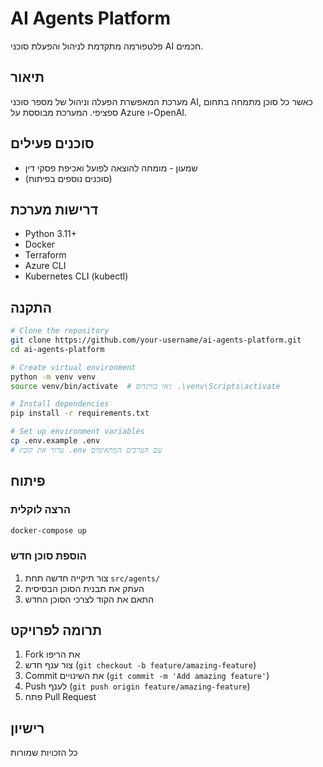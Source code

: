 # AI Agents Platform

פלטפורמה מתקדמת לניהול והפעלת סוכני AI חכמים.

## תיאור
מערכת המאפשרת הפעלה וניהול של מספר סוכני AI, כאשר כל סוכן מתמחה בתחום ספציפי. המערכת מבוססת על Azure ו-OpenAI.

## סוכנים פעילים
- שמעון - מומחה להוצאה לפועל ואכיפת פסקי דין
- (סוכנים נוספים בפיתוח)

## דרישות מערכת
- Python 3.11+
- Docker
- Terraform
- Azure CLI
- Kubernetes CLI (kubectl)

## התקנה

```bash
# Clone the repository
git clone https://github.com/your-username/ai-agents-platform.git
cd ai-agents-platform

# Create virtual environment
python -m venv venv
source venv/bin/activate  # או בווינדוס: .\venv\Scripts\activate

# Install dependencies
pip install -r requirements.txt

# Set up environment variables
cp .env.example .env
# ערוך את קובץ .env עם הערכים המתאימים
```

## פיתוח

### הרצה לוקלית
```bash
docker-compose up
```

### הוספת סוכן חדש
1. צור תיקייה חדשה תחת `src/agents/`
2. העתק את תבנית הסוכן הבסיסית
3. התאם את הקוד לצרכי הסוכן החדש

## תרומה לפרויקט
1. Fork את הריפו
2. צור ענף חדש (`git checkout -b feature/amazing-feature`)
3. Commit את השינויים (`git commit -m 'Add amazing feature'`)
4. Push לענף (`git push origin feature/amazing-feature`)
5. פתח Pull Request

## רישיון
כל הזכויות שמורות
